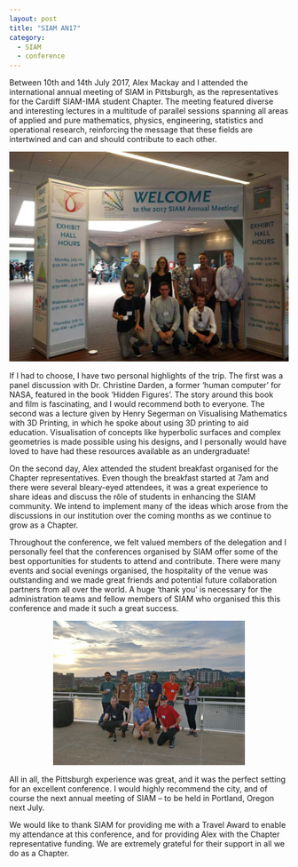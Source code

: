 ```yaml
---
layout: post
title: "SIAM AN17"
category: 
  - SIAM
  - conference
---
```


Between 10th and 14th July 2017, Alex Mackay and I attended the international annual meeting of SIAM in Pittsburgh, as the representatives for the Cardiff SIAM-IMA student Chapter. The meeting featured diverse and interesting lectures in a multitude of parallel sessions spanning all areas of applied and pure mathematics, physics, engineering, statistics and operational research, reinforcing the message that these fields are intertwined and can and should contribute to each other.

<center><img src="/assets/AN17group.jpg" alt="AN17 Group Photo"/></center>

If I had to choose, I have two personal highlights of the trip. The first was a panel discussion with Dr. Christine Darden, a former ‘human computer’ for NASA, featured in the book ‘Hidden Figures’. The story around this book and film is fascinating, and I would recommend both to everyone. The second was a lecture given by Henry Segerman on Visualising Mathematics with 3D Printing, in which he spoke about using 3D printing to aid education. Visualisation of concepts like hyperbolic surfaces and complex geometries is made possible using his designs, and I personally would have loved to have had these resources available as an undergraduate!

On the second day, Alex attended the student breakfast organised for the Chapter representatives. Even though the breakfast started at 7am and there were several bleary-eyed attendees, it was a great experience to share ideas and discuss the rôle of students in enhancing the SIAM community. We intend to implement many of the ideas which arose from the discussions in our institution over the coming months as we continue to grow as a Chapter.
 
Throughout the conference, we felt valued members of the delegation and I personally feel that the conferences organised by SIAM offer some of the best opportunities for students to attend and contribute. There were many events and social evenings organised, the hospitality of the venue was outstanding and we made great friends and potential future collaboration partners from all over the world. A huge ‘thank you’ is necessary for the administration teams and fellow members of SIAM who organised this this conference and made it such a great success.

<center><img src="/assets/AN17roof.jpg" alt="AN17 Rooftop Group Photo"/></center>

All in all, the Pittsburgh experience was great, and it was the perfect setting for an excellent conference. I would highly recommend the city, and of course the next annual meeting of SIAM – to be held in Portland, Oregon next July.

We would like to thank SIAM for providing me with a Travel Award to enable my attendance at this conference, and for providing Alex with the Chapter representative funding. We are extremely grateful for their support in all we do as a Chapter.
